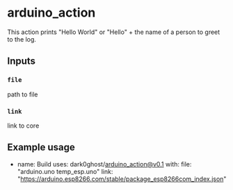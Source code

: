 # arduino_action

This action prints "Hello World" or "Hello" + the name of a person to greet to the log.

## Inputs

### `file`

path to file 

### `link`
link to core 
## Example usage

- name: Build
  uses: dark0ghost/arduino_action@v0.1
  with:
      file: "arduino.uno  temp_esp.uno"
      link: "https://arduino.esp8266.com/stable/package_esp8266com_index.json"